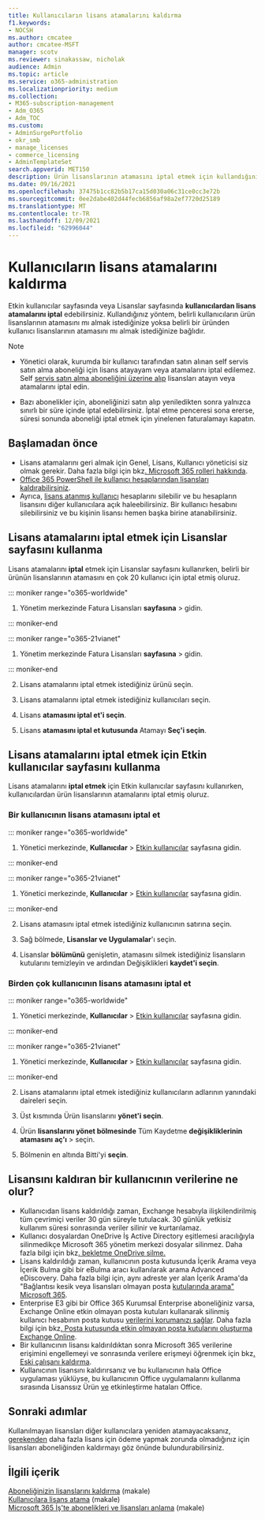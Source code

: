 ```yaml
---
title: Kullanıcıların lisans atamalarını kaldırma
f1.keywords:
- NOCSH
ms.author: cmcatee
author: cmcatee-MSFT
manager: scotv
ms.reviewer: sinakassaw, nicholak
audience: Admin
ms.topic: article
ms.service: o365-administration
ms.localizationpriority: medium
ms.collection:
- M365-subscription-management
- Adm_O365
- Adm_TOC
ms.custom:
- AdminSurgePortfolio
- okr_smb
- manage_licenses
- commerce_licensing
- AdminTemplateSet
search.appverid: MET150
description: Ürün lisanslarının atamasını iptal etmek için kullandığınız yöntem, lisans atamalarını belirli kullanıcılardan mı yoksa belirli bir üründen mi iptal ettiğine bağlıdır.
ms.date: 09/16/2021
ms.openlocfilehash: 37475b1cc82b5b17ca15d030a06c31ce0cc3e72b
ms.sourcegitcommit: 0ee2dabe402d44fecb6856af98a2ef7720d25189
ms.translationtype: MT
ms.contentlocale: tr-TR
ms.lasthandoff: 12/09/2021
ms.locfileid: "62996044"
---
```

# <a name="unassign-licenses-from-users"></a>Kullanıcıların lisans atamalarını kaldırma

Etkin kullanıcılar sayfasında veya Lisanslar sayfasında **kullanıcılardan lisans** **atamalarını iptal** edebilirsiniz. Kullandığınız yöntem, belirli kullanıcıların ürün lisanslarının atamasını mı almak istediğinize yoksa belirli bir üründen kullanıcı lisanslarının atamasını mı almak istediğinize bağlıdır.

> [!NOTE]
> 
> - Yönetici olarak, kurumda bir kullanıcı tarafından satın alınan self servis satın alma aboneliği için lisans atayayam veya atamalarını iptal edilemez. Self [servis satın alma aboneliğini üzerine alıp](../../commerce/subscriptions/manage-self-service-purchases-admins.md#take-over-a-self-service-purchase-subscription) lisansları atayın veya atamalarını iptal edin.
> 
> - Bazı abonelikler için, aboneliğinizi satın alıp yeniledikten sonra yalnızca sınırlı bir süre içinde iptal edebilirsiniz. İptal etme penceresi sona ererse, süresi sonunda aboneliği iptal etmek için yinelenen faturalamayı kapatın.

## <a name="before-you-begin"></a>Başlamadan önce

- Lisans atamalarını geri almak için Genel, Lisans, Kullanıcı yöneticisi siz olmak gerekir. Daha fazla bilgi için bkz[. Microsoft 365 rolleri hakkında](../add-users/about-admin-roles.md).
- [Office 365 PowerShell ile kullanıcı hesaplarından lisansları kaldırabilirsiniz](../../enterprise/remove-licenses-from-user-accounts-with-microsoft-365-powershell.md).
- Ayrıca, [lisans atanmış kullanıcı](../add-users/delete-a-user.md) hesaplarını silebilir ve bu hesapların lisansını diğer kullanıcılara açık haleebilirsiniz. Bir kullanıcı hesabını silebilirsiniz ve bu kişinin lisansı hemen başka birine atanabilirsiniz.

## <a name="use-the-licenses-page-to-unassign-licenses"></a>Lisans atamalarını iptal etmek için Lisanslar sayfasını kullanma

Lisans atamalarını **iptal** etmek için Lisanslar sayfasını kullanırken, belirli bir ürünün lisanslarının atamasını en çok 20 kullanıcı için iptal etmiş oluruz.

::: moniker range="o365-worldwide"

1. Yönetim merkezinde Fatura Lisansları **sayfasına** \> gidin.<a href="https://go.microsoft.com/fwlink/p/?linkid=842264" target="_blank"></a>

::: moniker-end

::: moniker range="o365-21vianet"

1. Yönetim merkezinde Fatura Lisansları **sayfasına** \> gidin.<a href="https://go.microsoft.com/fwlink/p/?linkid=850625" target="_blank"></a>

::: moniker-end

2. Lisans atamalarını iptal etmek istediğiniz ürünü seçin.

3. Lisans atamalarını iptal etmek istediğiniz kullanıcıları seçin.

4. Lisans **atamasını iptal et'i seçin**.

5. Lisans **atamasını iptal et kutusunda** Atamayı **Seç'i seçin**.

## <a name="use-the-active-users-page-to-unassign-licenses"></a>Lisans atamalarını iptal etmek için Etkin kullanıcılar sayfasını kullanma

Lisans atamalarını **iptal etmek** için Etkin kullanıcılar sayfasını kullanırken, kullanıcılardan ürün lisanslarının atamalarını iptal etmiş oluruz.

### <a name="unassign-licenses-from-one-user"></a>Bir kullanıcının lisans atamasını iptal et

::: moniker range="o365-worldwide"

1. Yönetici merkezinde, **Kullanıcılar** \> <a href="https://go.microsoft.com/fwlink/p/?linkid=834822" target="_blank">Etkin kullanıcılar</a> sayfasına gidin.

::: moniker-end

::: moniker range="o365-21vianet"

1. Yönetici merkezinde, **Kullanıcılar** \> <a href="https://go.microsoft.com/fwlink/p/?linkid=850628" target="_blank">Etkin kullanıcılar</a> sayfasına gidin.

::: moniker-end

2. Lisans atamasını iptal etmek istediğiniz kullanıcının satırına seçin.

3. Sağ bölmede, **Lisanslar ve Uygulamalar**'ı seçin.

4. Lisanslar **bölümünü** genişletin, atamasını silmek istediğiniz lisansların kutularını temizleyin ve ardından Değişiklikleri **kaydet'i seçin**.

### <a name="unassign-licenses-from-multiple-users"></a>Birden çok kullanıcının lisans atamasını iptal et

::: moniker range="o365-worldwide"

1. Yönetici merkezinde, **Kullanıcılar** \> <a href="https://go.microsoft.com/fwlink/p/?linkid=834822" target="_blank">Etkin kullanıcılar</a> sayfasına gidin.

::: moniker-end

::: moniker range="o365-21vianet"

1. Yönetici merkezinde, **Kullanıcılar** \> <a href="https://go.microsoft.com/fwlink/p/?linkid=850628" target="_blank">Etkin kullanıcılar</a> sayfasına gidin.

::: moniker-end

2. Lisans atamalarını iptal etmek istediğiniz kullanıcıların adlarının yanındaki daireleri seçin.

3. Üst kısmında Ürün lisanslarını **yönet'i seçin**.

4. Ürün **lisanslarını yönet bölmesinde** Tüm Kaydetme **değişikliklerinin atamasını** **aç'ı** >  seçin.

5. Bölmenin en altında Bitti'yi **seçin**.  

## <a name="what-happens-to-a-users-data-when-you-remove-their-license"></a>Lisansını kaldıran bir kullanıcının verilerine ne olur?

- Kullanıcıdan lisans kaldırıldığı zaman, Exchange hesabıyla ilişkilendirilmiş tüm çevrimiçi veriler 30 gün süreyle tutulacak. 30 günlük yetkisiz kullanım süresi sonrasında veriler silinir ve kurtarılamaz.
- Kullanıcı dosyalardan OneDrive İş Active Directory eşitlemesi aracılığıyla silinmedikçe Microsoft 365 yönetim merkezi dosyalar silinmez. Daha fazla bilgi için bkz[. bekletme OneDrive silme.](/onedrive/retention-and-deletion)
- Lisans kaldırıldığı zaman, kullanıcının posta kutusunda İçerik Arama veya İçerik Bulma gibi bir eBulma aracı kullanılarak arama Advanced eDiscovery. Daha fazla bilgi için, aynı adreste yer alan İçerik Arama'da "Bağlantısı kesik veya lisansları olmayan posta [kutularında arama" Microsoft 365](../../compliance/content-search.md).
- Enterprise E3 gibi bir Office 365 Kurumsal Enterprise aboneliğiniz varsa, Exchange Online etkin olmayan posta kutuları kullanarak silinmiş kullanıcı hesabının posta kutusu [verilerini korumanızı sağlar](../../compliance/inactive-mailboxes-in-office-365.md). Daha fazla bilgi için bkz[. Posta kutusunda etkin olmayan posta kutularını oluşturma Exchange Online](../../compliance/create-and-manage-inactive-mailboxes.md).
- Bir kullanıcının lisansı kaldırıldıktan sonra Microsoft 365 verilerine erişimini engellemeyi ve sonrasında verilere erişmeyi öğrenmek için bkz[. Eski çalışanı kaldırma](../add-users/remove-former-employee.md).
- Kullanıcının lisansını kaldırırsanız ve bu kullanıcının hala Office uygulaması yüklüyse, bu kullanıcının Office uygulamalarını kullanma sırasında Lisanssız Ürün [ve](https://support.microsoft.com/office/0d23d3c0-c19c-4b2f-9845-5344fedc4380) etkinleştirme hataları Office.

## <a name="next-steps"></a>Sonraki adımlar

Kullanılmayan lisansları diğer kullanıcılara yeniden atamayacaksanız[, gerekenden](../../managed-desktop/get-started/assign-licenses.md) daha fazla lisans için ödeme yapmak zorunda olmadığınız için lisansları aboneliğinden kaldırmayı göz önünde bulundurabilirsiniz.[](../../commerce/licenses/buy-licenses.md)

## <a name="related-content"></a>İlgili içerik

[Aboneliğinizin lisanslarını kaldırma](../../commerce/licenses/buy-licenses.md) (makale)\
[Kullanıcılara lisans atama](assign-licenses-to-users.md) (makale)\
[Microsoft 365 İş'te abonelikleri ve lisansları anlama](../../commerce/licenses/subscriptions-and-licenses.md) (makale)
